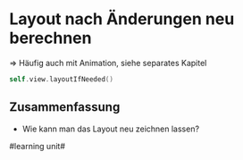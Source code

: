 # Layout nach Änderungen neu berechnen

=\> Häufig auch mit Animation, siehe separates Kapitel


```swift
self.view.layoutIfNeeded()
```


## Zusammenfassung
- Wie kann man das Layout neu zeichnen lassen?

#learning unit#